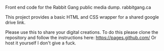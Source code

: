 Front end code for the Rabbit Gang public media dump. rabbitgang.ca

This project provides a basic HTML and CSS wrapper for a shared google drive link.

Please use this to share your digital creations. 
  To do this please clone the repository and follow the instructions here: https://pages.github.com/
  Or host it yourself I don't give a fuck.
